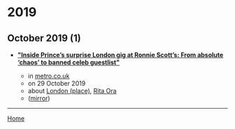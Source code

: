 # 2019

## October 2019 (1)

 - [**"Inside Prince’s surprise London gig at Ronnie Scott’s: From absolute ‘chaos’ to banned celeb guestlist"**](https://metro.co.uk/2019/10/29/inside-prince-surprise-london-gig-ronnie-scotts-absolute-chaos-banned-celeb-guestlist-10971994/)

    - in [metro.co.uk](https://metro.co.uk/)
    - on 29 October 2019
    - about [London (place)](../../topics/place/london/index.md), [Rita Ora](../../topics/rita-ora/index.md)
    - ([mirror](https://web.archive.org/web/*/https://metro.co.uk/2019/10/29/inside-prince-surprise-london-gig-ronnie-scotts-absolute-chaos-banned-celeb-guestlist-10971994/))

----

[Home](../index.md)
